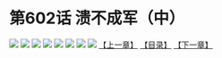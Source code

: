 # 第602话 溃不成军（中）
![](https://mhpic.xiaomingtaiji.net/comic/D/斗破苍穹拆分版/602话/1.jpg-zymk.middle.webp)
![](https://mhpic.xiaomingtaiji.net/comic/D/斗破苍穹拆分版/602话/2.jpg-zymk.middle.webp)
![](https://mhpic.xiaomingtaiji.net/comic/D/斗破苍穹拆分版/602话/3.jpg-zymk.middle.webp)
![](https://mhpic.xiaomingtaiji.net/comic/D/斗破苍穹拆分版/602话/4.jpg-zymk.middle.webp)
![](https://mhpic.xiaomingtaiji.net/comic/D/斗破苍穹拆分版/602话/5.jpg-zymk.middle.webp)
![](https://mhpic.xiaomingtaiji.net/comic/D/斗破苍穹拆分版/602话/6.jpg-zymk.middle.webp)
![](https://mhpic.xiaomingtaiji.net/comic/D/斗破苍穹拆分版/602话/7.jpg-zymk.middle.webp)
![](https://mhpic.xiaomingtaiji.net/comic/D/斗破苍穹拆分版/602话/8.jpg-zymk.middle.webp)
[【上一章】](./601.md)
[【目录】](./README.md)
[【下一章】](./603.md)
